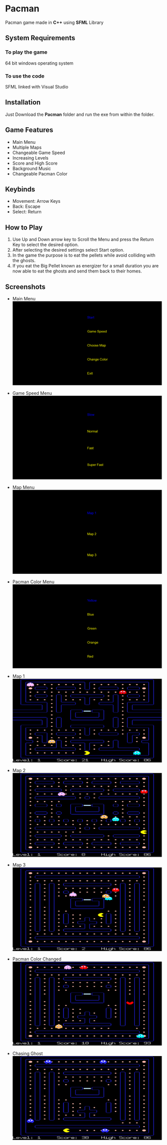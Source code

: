 # Pacman
Pacman game made in **C++** using **SFML** Library

## System Requirements

### To play the game
64 bit windows operating system

### To use the code
SFML linked with Visual Studio

## Installation
Just Download the **Pacman** folder and run the exe from within the folder.

## Game Features
* Main Menu
* Multiple Maps
* Changeable Game Speed
* Increasing Levels
* Score and High Score
* Background Music
* Changeable Pacman Color

## Keybinds
* Movement: Arrow Keys
* Back: Escape
* Select: Return

## How to Play
1. Use Up and Down arrow key to Scroll the Menu and press the Return Key to select the desired option.
2. After selecting the desired settings select Start option.
3. In the game the purpose is to eat the pellets while avoid colliding with the ghosts.
4. If you eat the Big Pellet known as energizer  for a small duration you are now able to eat the ghosts and send them back to their homes.
## Screenshots
* Main Menu
  ![Main Menu](https://github.com/Gamrz4Life/Pacman-Game/blob/main/Screenshots/Main%20Menu.png)
  
* Game Speed Menu
  ![Game Speed Menu](https://github.com/Gamrz4Life/Pacman-Game/blob/main/Screenshots/Game%20Speed%20Menu.png)
  
* Map Menu
  ![Map Menu](https://github.com/Gamrz4Life/Pacman-Game/blob/main/Screenshots/Map%20Menu.png)
  
* Pacman Color Menu
  ![Pacman Color Menu](https://github.com/Gamrz4Life/Pacman-Game/blob/main/Screenshots/Pacman%20Color%20Menu.png)

* Map 1
  ![Map 1](https://github.com/Gamrz4Life/Pacman-Game/blob/main/Screenshots/Map%201.png)
  
* Map 2
  ![Map 2](https://github.com/Gamrz4Life/Pacman-Game/blob/main/Screenshots/Map%202.png)
  
* Map 3
  ![Map 3](https://github.com/Gamrz4Life/Pacman-Game/blob/main/Screenshots/Map%203.png)
  
* Pacman Color Changed
  ![Pacman Color Changed](https://github.com/Gamrz4Life/Pacman-Game/blob/main/Screenshots/Pacman%20Color%20Changed.png)

* Chasing Ghost
  ![Map Menu](https://github.com/Gamrz4Life/Pacman-Game/blob/main/Screenshots/Chasing%20Ghost.png)
